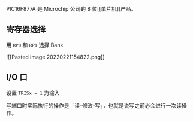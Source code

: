 PIC16F877A 是 Microchip 公司的 8 位[[单片机]]产品。

## 寄存器选择

用 `RP0` 和 `RP1` 选择 Bank

![[Pasted image 20220221154822.png]]

## I/O 口

设置 `TRISx = 1` 为输入

写端口时实际执行的操作是「读-修改-写」，也就是说写之前必会进行一次读操作。